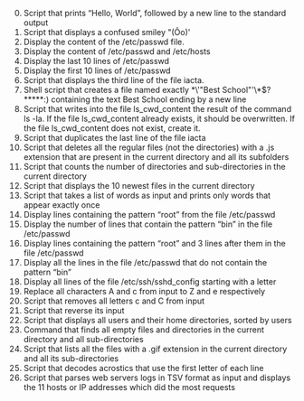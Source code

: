 0. Script that prints “Hello, World”, followed by a new line to the standard output
1. Script that displays a confused smiley "(Ôo)'
2. Display the content of the /etc/passwd file.
3. Display the content of /etc/passwd and /etc/hosts
4. Display the last 10 lines of /etc/passwd
5. Display the first 10 lines of /etc/passwd
6. Script that displays the third line of the file iacta.
7. Shell script that creates a file named exactly \*\\'"Best School"\'\\*$\?\*\*\*\*\*:) 
   containing the text Best School ending by a new line
8. Script that writes into the file ls_cwd_content the result of the command ls -la. 
   If the file ls_cwd_content already exists, it should be overwritten. If the file ls_cwd_content does not exist, create it.
9. Script that duplicates the last line of the file iacta
10. Script that deletes all the regular files (not the directories) with a .js extension that are present in the current directory 
    and all its subfolders
11. Script that counts the number of directories and sub-directories in the current directory
12. Script that displays the 10 newest files in the current directory
13. Script that takes a list of words as input and prints only words that appear exactly once
14. Display lines containing the pattern “root” from the file /etc/passwd
15. Display the number of lines that contain the pattern “bin” in the file /etc/passwd
16. Display lines containing the pattern “root” and 3 lines after them in the file /etc/passwd
17. Display all the lines in the file /etc/passwd that do not contain the pattern “bin”
18. Display all lines of the file /etc/ssh/sshd_config starting with a letter
19. Replace all characters A and c from input to Z and e respectively
20. Script that removes all letters c and C from input
21. Script that reverse its input
22. Script that displays all users and their home directories, sorted by users
23. Command that finds all empty files and directories in the current directory and all sub-directories
24. Script that lists all the files with a .gif extension in the current directory and all its sub-directories
25. Script that decodes acrostics that use the first letter of each line
26. Script that parses web servers logs in TSV format as input and displays the 11 hosts or IP addresses which did the most requests

